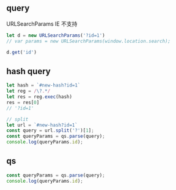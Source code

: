 
## query


URLSearchParams IE 不支持
```js
let d = new URLSearchParams('?id=1')
// var params = new URLSearchParams(window.location.search);

d.get('id')
```

## hash query

```js
let hash = `#new-hash?id=1`
let reg = /\?.*/
let res = reg.exec(hash)
res = res[0]
// '?id=1'

// split
let url = `#new-hash?id=1`
const query = url.split('?')[1];
const queryParams = qs.parse(query);
console.log(queryParams.id);
```

## qs
```js
const queryParams = qs.parse(query);
console.log(queryParams.id);
```